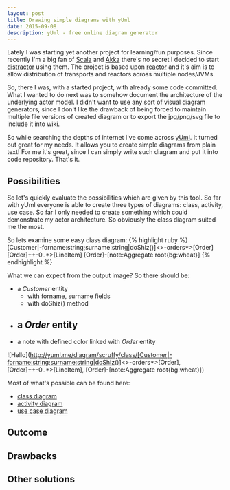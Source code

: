 ```yaml
---
layout: post
title: Drawing simple diagrams with yUml
date: 2015-09-08
description: yUml - free online diagram generator
---
```


Lately I was starting yet another project for learning/fun purposes. Since recently I'm a big fan of 
[Scala](http://www.scala-lang.org) and [Akka](http://akka.io/) there's no secret I decided to start 
[distractor](http://github.com/gmaslowski/distractor) using them. The project is based upon [reactor](https://github.com/FutureProcessing/reactor) 
and it's aim is to allow distribution of transports and reactors across multiple nodes/JVMs.

So, there I was, with a started project, with already some code committed. What I wanted to do next was to somehow 
document the architecture of the underlying actor model. I didn't want to use any sort of visual diagram generators, since
I don't like the drawback of being forced to maintain multiple file versions of created diagram or to export the jpg/png/svg
file to include it into wiki.

So while searching the depths of internet I've come across [yUml](http://yuml.me/). It turned out great for my needs.
It allows you to create simple diagrams from plain text! For me it's great, since I can simply write such diagram and put 
it into code repository. That's it. 

## Possibilities
So let's quickly evaluate the possibilities which are given by this tool. So far with yUml everyone is able to create 
three types of diagrams: class, activity, use case. So far I only needed to create something which could demonstrate my 
actor architecture. So obviously the class diagram suited me the most.

So lets examine some easy class diagram:
{% highlight ruby %}
[Customer|-forname:string;surname:string|doShiz()]<>-orders*>[Order]
[Order]++-0..*>[LineItem]
[Order]-[note:Aggregate root{bg:wheat}]
{% endhighlight %}

What we can expect from the output image? So there should be:
- a *Customer* entity
    - with forname, surname fields
    - with doShiz() method
- a *Order* entity
    - 
- a note with defined color linked with *Order* entity


![Hello](http://yuml.me/diagram/scruffy/class/[Customer|-forname:string;surname:string|doShiz()]<>-orders*>[Order], [Order]++-0..*>[LineItem], [Order]-[note:Aggregate root{bg:wheat}])

Most of what's possible can be found here:
- [class diagram](http://yuml.me/diagram/scruffy/class/samples)
- [activity diagram](http://yuml.me/diagram/scruffy/activity/samples)
- [use case diagram](http://yuml.me/diagram/scruffy/usecase/samples)

## Outcome

## Drawbacks

## Other solutions
